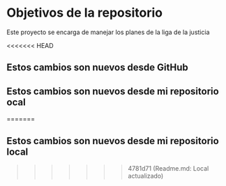 # Objetivos de la repositorio

Este proyecto se encarga de manejar los planes de la liga de la justicia

<<<<<<< HEAD
## Estos cambios son nuevos desde GitHub
## Estos cambios son nuevos desde mi repositorio ocal
=======
## Estos cambios son nuevos desde mi repositorio local
>>>>>>> 4781d71 (Readme.md: Local actualizado)
